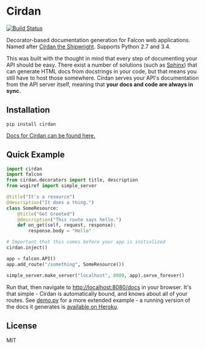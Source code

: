 # Cirdan

[![Build Status](https://travis-ci.org/forana/python-cirdan.svg?branch=master)](https://travis-ci.org/forana/python-cirdan)

Decorator-based documentation generation for Falcon web applications. Named after [Círdan the Shipwright](http://lotr.wikia.com/wiki/C%C3%ADrdan). Supports Python 2.7 and 3.4.

This was built with the thought in mind that every step of documenting your API should be easy. There exist a number of solutions (such as [Sphinx](http://sphinx-doc.org/)) that can generate HTML docs from docstrings in your code, but that means you still have to host those somewhere. Cirdan serves your API's documentation from the API server itself, meaning that **your docs and code are always in sync.**

## Installation

```
pip install cirdan
```

[Docs for Cirdan can be found here.](https://github.com/forana/python-cirdan/wiki)

## Quick Example

```python
import cirdan
import falcon
from cirdan.decorators import title, description
from wsgiref import simple_server

@title("It's a resource")
@description("It does a thing.")
class SomeResource:
    @title("Get Greeted")
    @description("This route says hello.")
    def on_get(self, request, response):
        response.body = "Hello"

# Important that this comes before your app is initialized
cirdan.inject()

app = falcon.API()
app.add_route("/something", SomeResource())

simple_server.make_server("localhost", 8080, app).serve_forever()
```

Run that, then navigate to [http://localhost:8080/docs](http://localhost:8080/docs) in your browser. It's that simple - Cirdan is automatically bound, and knows about all of your routes. See [demo.py](./demo.py) for a more extended example - a running version of the docs it generates is [available on Heroku](http://cirdan.herokuapp.com).

## License

MIT

